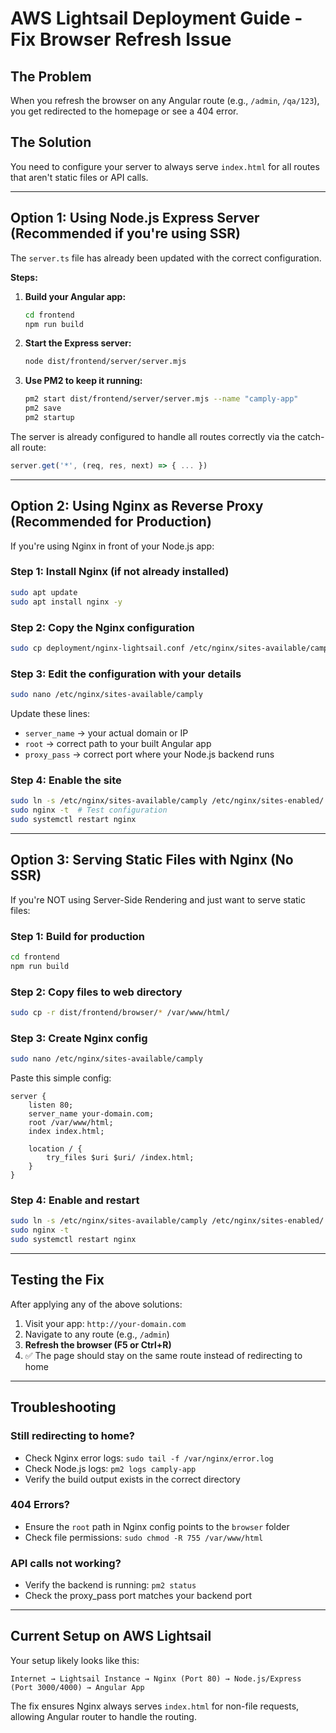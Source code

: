 # AWS Lightsail Deployment Guide - Fix Browser Refresh Issue

## The Problem
When you refresh the browser on any Angular route (e.g., `/admin`, `/qa/123`), you get redirected to the homepage or see a 404 error.

## The Solution
You need to configure your server to always serve `index.html` for all routes that aren't static files or API calls.

---

## Option 1: Using Node.js Express Server (Recommended if you're using SSR)

The `server.ts` file has already been updated with the correct configuration. 

**Steps:**

1. **Build your Angular app:**
   ```bash
   cd frontend
   npm run build
   ```

2. **Start the Express server:**
   ```bash
   node dist/frontend/server/server.mjs
   ```

3. **Use PM2 to keep it running:**
   ```bash
   pm2 start dist/frontend/server/server.mjs --name "camply-app"
   pm2 save
   pm2 startup
   ```

The server is already configured to handle all routes correctly via the catch-all route:
```javascript
server.get('*', (req, res, next) => { ... })
```

---

## Option 2: Using Nginx as Reverse Proxy (Recommended for Production)

If you're using Nginx in front of your Node.js app:

### Step 1: Install Nginx (if not already installed)
```bash
sudo apt update
sudo apt install nginx -y
```

### Step 2: Copy the Nginx configuration
```bash
sudo cp deployment/nginx-lightsail.conf /etc/nginx/sites-available/camply
```

### Step 3: Edit the configuration with your details
```bash
sudo nano /etc/nginx/sites-available/camply
```

Update these lines:
- `server_name` → your actual domain or IP
- `root` → correct path to your built Angular app
- `proxy_pass` → correct port where your Node.js backend runs

### Step 4: Enable the site
```bash
sudo ln -s /etc/nginx/sites-available/camply /etc/nginx/sites-enabled/
sudo nginx -t  # Test configuration
sudo systemctl restart nginx
```

---

## Option 3: Serving Static Files with Nginx (No SSR)

If you're NOT using Server-Side Rendering and just want to serve static files:

### Step 1: Build for production
```bash
cd frontend
npm run build
```

### Step 2: Copy files to web directory
```bash
sudo cp -r dist/frontend/browser/* /var/www/html/
```

### Step 3: Create Nginx config
```bash
sudo nano /etc/nginx/sites-available/camply
```

Paste this simple config:
```nginx
server {
    listen 80;
    server_name your-domain.com;
    root /var/www/html;
    index index.html;

    location / {
        try_files $uri $uri/ /index.html;
    }
}
```

### Step 4: Enable and restart
```bash
sudo ln -s /etc/nginx/sites-available/camply /etc/nginx/sites-enabled/
sudo nginx -t
sudo systemctl restart nginx
```

---

## Testing the Fix

After applying any of the above solutions:

1. Visit your app: `http://your-domain.com`
2. Navigate to any route (e.g., `/admin`)
3. **Refresh the browser (F5 or Ctrl+R)**
4. ✅ The page should stay on the same route instead of redirecting to home

---

## Troubleshooting

### Still redirecting to home?
- Check Nginx error logs: `sudo tail -f /var/nginx/error.log`
- Check Node.js logs: `pm2 logs camply-app`
- Verify the build output exists in the correct directory

### 404 Errors?
- Ensure the `root` path in Nginx config points to the `browser` folder
- Check file permissions: `sudo chmod -R 755 /var/www/html`

### API calls not working?
- Verify the backend is running: `pm2 status`
- Check the proxy_pass port matches your backend port

---

## Current Setup on AWS Lightsail

Your setup likely looks like this:

```
Internet → Lightsail Instance → Nginx (Port 80) → Node.js/Express (Port 3000/4000) → Angular App
```

The fix ensures Nginx always serves `index.html` for non-file requests, allowing Angular router to handle the routing.
